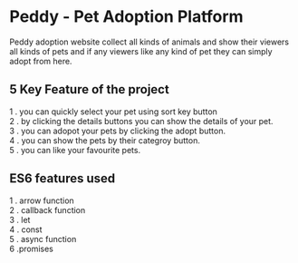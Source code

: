 
# Peddy - Pet Adoption Platform

Peddy adoption website collect all kinds of animals and show their viewers all kinds of pets and if any viewers like any kind of pet they can simply adopt from here.
## 5 Key Feature of the project
1 . you can quickly select your pet using sort key button  
2 . by clicking the details buttons you can show the details of your pet.  
3 . you can adopot your pets by clicking the adopt button.  
4 . you can show the pets by their categroy button.  
5 . you can like your favourite pets.
## ES6 features used
1 . arrow function  
2 . callback function  
3 . let    
4 . const  
5 . async function    
6 .promises  

